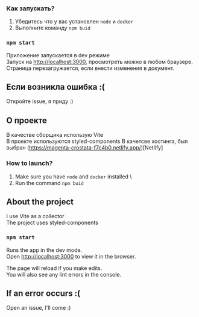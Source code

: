### Как запускать?

1. Убедитесь что у вас установлен `node` и `docker` 
2. Выполните команду `npm buid`

### `npm start`
Приложение запускается в dev режиме \
Запуск на [http://localhost:3000](http://localhost:3000), просмотреть можно в любом браузере. \
Страница перезагружается, если внести изменения в документ.

## Если возникла ошибка :(

Откройте issue, я приду :)

## О проекте
В качестве сборщика использую Vite \
В проекте используются styled-components 
В качетсве хостинга, был выбран (https://magenta-crostata-f7c4b0.netlify.app/)[Netlify]

### How to launch?
1. Make sure you have `node` and `docker` installed \
2. Run the command `npm buid`

## About the project
I use Vite as a collector \
The project uses styled-components 
### `npm start`
Runs the app in the dev mode.\
Open [http://localhost:3000](http://localhost:3000) to view it in the browser.

The page will reload if you make edits.\
You will also see any lint errors in the console.

## If an error occurs :(

Open an issue, I'll come :)


